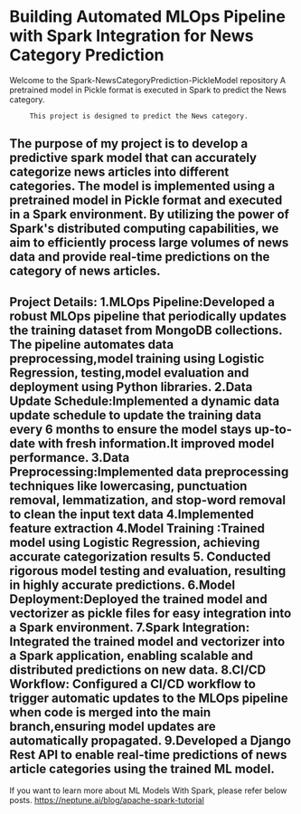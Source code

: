 # Building Automated MLOps Pipeline with Spark Integration for News Category Prediction
Welcome to the Spark-NewsCategoryPrediction-PickleModel repository
A pretrained model in Pickle format is executed in Spark to predict the News category.

         This project is designed to predict the News category.

The purpose of my project is to develop a predictive spark model that can accurately categorize news articles
into different categories. The model is implemented using a pretrained model in Pickle format and executed
in a Spark environment. By utilizing the power of Spark's distributed computing capabilities, we aim to
efficiently process large volumes of news data and provide real-time predictions on the category of news articles.
---------------------------------------------------------------------------------------------------------------------
Project Details:
1.MLOps Pipeline:Developed a robust MLOps pipeline that periodically updates the training dataset 
  from MongoDB collections. The pipeline automates data preprocessing,model training 
  using Logistic Regression, testing,model evaluation and deployment using Python libraries.
2.Data Update Schedule:Implemented a dynamic data update schedule to update the training
  data every 6 months to ensure the model stays up-to-date with fresh information.It improved model performance.
3.Data Preprocessing:Implemented data preprocessing techniques like lowercasing,
 punctuation removal, lemmatization, and stop-word removal to clean the input text data
4.Implemented  feature extraction
4.Model Training :Trained model using Logistic Regression, achieving accurate categorization results
5. Conducted rigorous model testing and evaluation, resulting in highly accurate predictions.
6.Model Deployment:Deployed the trained model and vectorizer as pickle files for easy integration 
                 into a Spark environment.
7.Spark Integration: Integrated the trained model and vectorizer into a Spark application,
enabling scalable and distributed predictions on new data.
8.CI/CD Workflow: Configured a CI/CD workflow to trigger automatic updates to 
the MLOps pipeline when code is merged into the main branch,ensuring model updates are 
automatically propagated.
9.Developed a Django Rest API to enable real-time predictions of news article categories
 using the trained ML model.
----------------------------------------------------------------------------------------------
If you want to learn more about ML Models With Spark, please refer below posts.
https://neptune.ai/blog/apache-spark-tutorial
